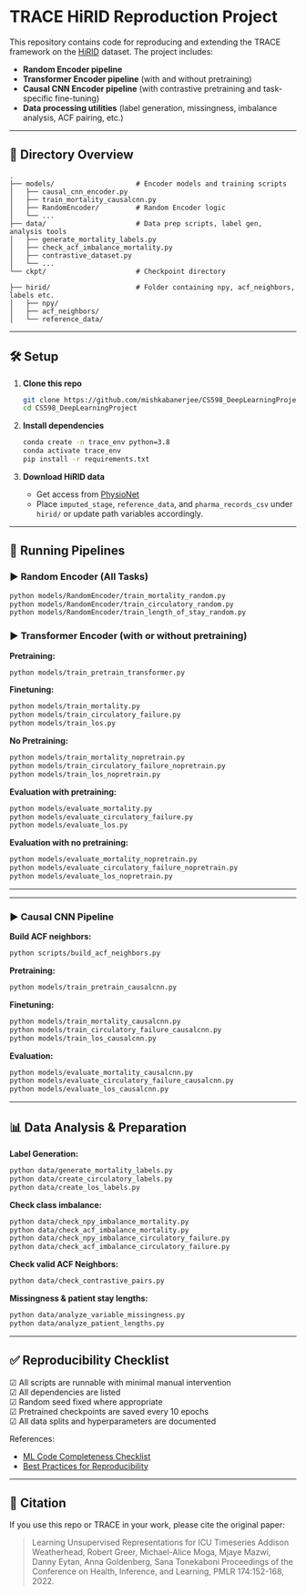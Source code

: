 # TRACE HiRID Reproduction Project

This repository contains code for reproducing and extending the TRACE framework on the [HiRID](https://physionet.org/content/hirid/1.1.1/) dataset. The project includes:

- **Random Encoder pipeline**
- **Transformer Encoder pipeline** (with and without pretraining)
- **Causal CNN Encoder pipeline** (with contrastive pretraining and task-specific fine-tuning)
- **Data processing utilities** (label generation, missingness, imbalance analysis, ACF pairing, etc.)

---

## 📁 Directory Overview

```
.
├── models/                    # Encoder models and training scripts
│   ├── causal_cnn_encoder.py
│   ├── train_mortality_causalcnn.py
│   ├── RandomEncoder/         # Random Encoder logic
│   └── ...
├── data/                      # Data prep scripts, label gen, analysis tools
│   ├── generate_mortality_labels.py
│   ├── check_acf_imbalance_mortality.py
│   ├── contrastive_dataset.py
│   └── ...
└── ckpt/                      # Checkpoint directory
```

``` local computer - not shared - because files are huge
├── hirid/                     # Folder containing npy, acf_neighbors, labels etc.
│   ├── npy/
│   ├── acf_neighbors/
│   └── reference_data/

```
---

## 🛠 Setup

1. **Clone this repo**
   ```bash
   git clone https://github.com/mishkabanerjee/CS598_DeepLearningProject.git
   cd CS598_DeepLearningProject
   ```

2. **Install dependencies**
   ```bash
   conda create -n trace_env python=3.8
   conda activate trace_env
   pip install -r requirements.txt
   ```

3. **Download HiRID data**
   - Get access from [PhysioNet](https://physionet.org/content/hirid/1.1.1/)
   - Place `imputed_stage`, `reference_data`, and `pharma_records_csv` under `hirid/` or update path variables accordingly.

---

## 🚦 Running Pipelines

### ▶️ Random Encoder (All Tasks)

```bash
python models/RandomEncoder/train_mortality_random.py
python models/RandomEncoder/train_circulatory_random.py
python models/RandomEncoder/train_length_of_stay_random.py
```
### ▶️ Transformer Encoder (with or without pretraining)

**Pretraining:**

```bash
python models/train_pretrain_transformer.py
```

**Finetuning:**

```bash
python models/train_mortality.py
python models/train_circulatory_failure.py
python models/train_los.py
```

**No Pretraining:**

```bash
python models/train_mortality_nopretrain.py
python models/train_circulatory_failure_nopretrain.py
python models/train_los_nopretrain.py
```

**Evaluation with pretraining:**

```bash
python models/evaluate_mortality.py
python models/evaluate_circulatory_failure.py
python models/evaluate_los.py
```

**Evaluation with no pretraining:**

```bash
python models/evaluate_mortality_nopretrain.py
python models/evaluate_circulatory_failure_nopretrain.py
python models/evaluate_los_nopretrain.py
```

---

---

### ▶️ Causal CNN Pipeline

**Build ACF neighbors:**

```bash
python scripts/build_acf_neighbors.py
```

**Pretraining:**

```bash
python models/train_pretrain_causalcnn.py
```

**Finetuning:**

```bash
python models/train_mortality_causalcnn.py
python models/train_circulatory_failure_causalcnn.py
python models/train_los_causalcnn.py
```

**Evaluation:**

```bash
python models/evaluate_mortality_causalcnn.py
python models/evaluate_circulatory_failure_causalcnn.py
python models/evaluate_los_causalcnn.py
```

---

## 📊 Data Analysis & Preparation

**Label Generation:**

```bash
python data/generate_mortality_labels.py
python data/create_circulatory_labels.py
python data/create_los_labels.py
```

**Check class imbalance:**

```bash
python data/check_npy_imbalance_mortality.py
python data/check_acf_imbalance_mortality.py
python data/check_npy_imbalance_circulatory_failure.py
python data/check_acf_imbalance_circulatory_failure.py
```

**Check valid ACF Neighbors:**

```bash
python data/check_contrastive_pairs.py
```

**Missingness & patient stay lengths:**

```bash
python data/analyze_variable_missingness.py
python data/analyze_patient_lengths.py
```

---

## ✅ Reproducibility Checklist

☑ All scripts are runnable with minimal manual intervention  
☑ All dependencies are listed  
☑ Random seed fixed where appropriate  
☑ Pretrained checkpoints are saved every 10 epochs  
☑ All data splits and hyperparameters are documented  

References:
- [ML Code Completeness Checklist](https://github.com/paperswithcode/releasing-research-code)
- [Best Practices for Reproducibility](https://www.cs.mcgill.ca/~ksinha4/practices_for_reproducibility/)

---

## 📎 Citation

If you use this repo or TRACE in your work, please cite the original paper:

> Learning Unsupervised Representations for ICU Timeseries
Addison Weatherhead, Robert Greer, Michael-Alice Moga, Mjaye Mazwi, Danny Eytan, Anna Goldenberg, Sana Tonekaboni Proceedings of the Conference on Health, Inference, and Learning, PMLR 174:152-168, 2022.
